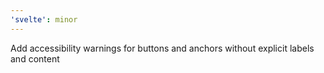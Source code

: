 ```yaml
---
'svelte': minor
---
```


Add accessibility warnings for buttons and anchors without explicit labels and content
